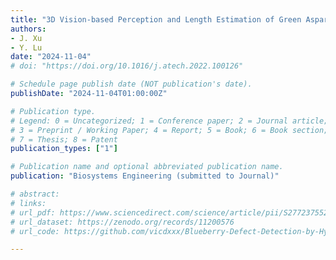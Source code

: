 ```yaml
---
title: "3D Vision-based Perception and Length Estimation of Green Asparagus for Selective Harvesting"
authors: 
- J. Xu
- Y. Lu
date: "2024-11-04"
# doi: "https://doi.org/10.1016/j.atech.2022.100126"

# Schedule page publish date (NOT publication's date).
publishDate: "2024-11-04T01:00:00Z"

# Publication type.
# Legend: 0 = Uncategorized; 1 = Conference paper; 2 = Journal article;
# 3 = Preprint / Working Paper; 4 = Report; 5 = Book; 6 = Book section;
# 7 = Thesis; 8 = Patent
publication_types: ["1"]

# Publication name and optional abbreviated publication name.
publication: "Biosystems Engineering (submitted to Journal)"

# abstract: 
# links:
# url_pdf: https://www.sciencedirect.com/science/article/pii/S2772375524000789
# url_dataset: https://zenodo.org/records/11200576
# url_code: https://github.com/vicdxxx/Blueberry-Defect-Detection-by-Hyperspectral-Imaging

---
```

